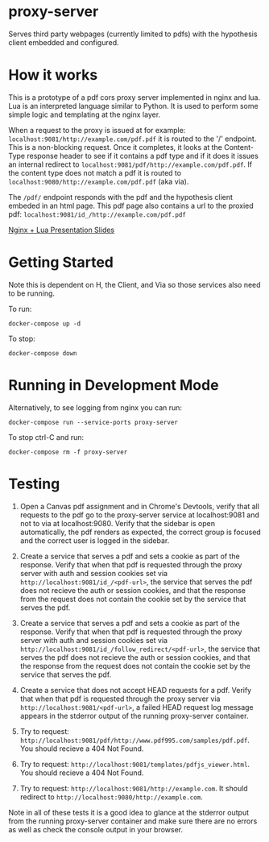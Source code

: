 # proxy-server
Serves third party webpages (currently limited to pdfs) with the hypothesis client embedded and configured.

# How it works
This is a prototype of a pdf cors proxy server implemented in nginx and lua.
Lua is an interpreted language similar to Python. It is used to perform some
simple logic and templating at the nginx layer.

When a request to the proxy is issued at for example:
`localhost:9081/http://example.com/pdf.pdf` it is routed to the '/' endpoint.
This is a non-blocking request. Once it completes, it looks at the 
Content-Type response header to see if it contains a pdf type and if it does
it issues an internal redirect to `localhost:9081/pdf/http://example.com/pdf.pdf`. If the
content type does not match a pdf it is routed to `localhost:9080/http://example.com/pdf.pdf`
(aka via).

The `/pdf/` endpoint responds with the pdf and the hypothesis client embeded in an html page.
This pdf page also contains a url to the proxied pdf: `localhost:9081/id_/http://example.com/pdf.pdf`

[Nginx + Lua Presentation Slides](https://docs.google.com/presentation/d/17DknFhjNm63XZAvynlMEZHxW1ZrIYZ7jgzdkjd8rr6Y/edit?usp=sharing)

# Getting Started
Note this is dependent on H, the Client, and Via so those services also need to be running.

To run:
```
docker-compose up -d
```

To stop:
```
docker-compose down
``` 

# Running in Development Mode
Alternatively, to see logging from nginx you can run:
```
docker-compose run --service-ports proxy-server
```

To stop ctrl-C and run:

```
docker-compose rm -f proxy-server
```

# Testing
1. Open a Canvas pdf assignment and in Chrome's Devtools, verify that all requests to the pdf go to the proxy-server service at localhost:9081 and not to via at localhost:9080. Verify that the sidebar is open automatically, the pdf renders as expected, the correct group is focused and the correct user is logged in the sidebar.

1. Create a service that serves a pdf and sets a cookie as part of the response. Verify that when that pdf is requested through the proxy server with auth and session cookies set via `http://localhost:9081/id_/<pdf-url>`, the service that serves the pdf does not recieve the auth or session cookies, and that the response from the request does not contain the cookie set by the service that serves the pdf.

1. Create a service that serves a pdf and sets a cookie as part of the response. Verify that when that pdf is requested through the proxy server with auth and session cookies set via `http://localhost:9081/id_/follow_redirect/<pdf-url>`, the service that serves the pdf does not recieve the auth or session cookies, and that the response from the request does not contain the cookie set by the service that serves the pdf.

1. Create a service that does not accept HEAD requests for a pdf. Verify that when that pdf is requested through the proxy server via `http://localhost:9081/<pdf-url>`, a failed HEAD request log message appears in the stderror output of the running proxy-server container. 

1. Try to request: `http://localhost:9081/pdf/http://www.pdf995.com/samples/pdf.pdf`. You should recieve a 404 Not Found.

1. Try to request: `http://localhost:9081/templates/pdfjs_viewer.html`. You should recieve a 404 Not Found.

1. Try to request: `http://localhost:9081/http://example.com`. It should redirect to `http://localhost:9080/http://example.com`.

Note in all of these tests it is a good idea to glance at the stderror output from the running proxy-server container and make sure there are no errors as well as check the console output in your browser.
